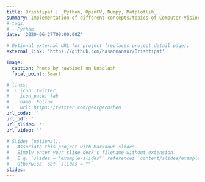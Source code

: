 ```yaml
---
title: Drishtipat | _Python, OpenCV, Numpy, Matplotlib_
summary: Implementation of different concepts/topics of Computer Vision 
# tags:
# - Python
date: '2020-06-27T00:00:00Z'

# Optional external URL for project (replaces project detail page).
external_link: 'https://github.com/hasanmansur/Drishtipat'

image:
  caption: Photo by rawpixel on Unsplash
  focal_point: Smart

# links:
#  - icon: twitter
#    icon_pack: fab
#    name: Follow
#    url: https://twitter.com/georgecushen
url_code: ''
url_pdf: ''
url_slides: ''
url_video: ''

# Slides (optional).
#   Associate this project with Markdown slides.
#   Simply enter your slide deck's filename without extension.
#   E.g. `slides = "example-slides"` references `content/slides/example-slides.md`.
#   Otherwise, set `slides = ""`.
slides: 
---
```


